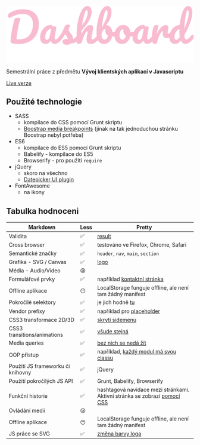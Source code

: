 ![dashboard](https://github.com/misslecter/dashboard/blob/master/assets/images/logo.png "Dashboard")

Semestrální práce z předmětu **Vývoj klientských aplikací v Javascriptu**

[Live verze](http://anastasiasurikova.com/dashboard/)

## Použité technologie
* SASS
    * kompilace do CSS pomocí Grunt skriptu
    * [Boostrap media breakpoints](https://github.com/misslecter/dashboard/blob/master/assets/scss/vendor/bootstrap-media-breakpoints.scss) (jinak na tak jednoduchou stránku Boostrap nebyl potřeba)
* ES6
    * kompilace do ES5 pomocí Grunt skriptu
    * Babelify - kompilace do ES5
    * Browserify - pro použítí `require`
* jQuery
    * skoro na všechno
    * [Datepicker UI plugin](https://jqueryui.com/datepicker/)
* FontAwesome
    * na ikony
    
## Tabulka hodnoceni
Markdown | Less | Pretty
--- | --- | ---
Validita | :white_check_mark: | [result](https://validator.w3.org/nu/?doc=http%3A%2F%2Fanastasiasurikova.com%2Fdashboard%2F)
Cross browser | :white_check_mark: | testováno ve Firefox, Chrome, Safari
Semantické značky | :white_check_mark: | `header`, `nav`, `main`, `section`
Grafika - SVG / Canvas | :white_check_mark: | [logo](https://github.com/misslecter/dashboard/blob/master/assets/images/logo.svg)
Média - Audio/Video | :cry: | 
Formulářové prvky | :white_check_mark: | například [kontaktní stránka](https://github.com/misslecter/dashboard/blob/ca1009468aa346791d425044cf8bd38362c93505/index.php#L80)
Offline aplikace | :no_mouth: | LocalStorage funguje offline, ale není tam žádný manifest
Pokročilé selektory | :white_check_mark: | je jich hodně [tu](https://github.com/misslecter/dashboard/tree/master/assets/scss)
Vendor prefixy | :white_check_mark: | například pro [placeholder](https://github.com/misslecter/dashboard/blob/ca1009468aa346791d425044cf8bd38362c93505/assets/scss/layout/_form.scss#L22)
CSS3 transformace 2D/3D | :white_check_mark: | [skrytí sidemenu](https://github.com/misslecter/dashboard/blob/ca1009468aa346791d425044cf8bd38362c93505/assets/scss/layout/nav.scss#L9)
CSS3 transitions/animations | :white_check_mark: | [všude stejná](https://github.com/misslecter/dashboard/blob/ca1009468aa346791d425044cf8bd38362c93505/assets/scss/_variables.scss#L1)
Media queries | :white_check_mark: | [bez nich se nedá žít](https://github.com/misslecter/dashboard/blob/ca1009468aa346791d425044cf8bd38362c93505/assets/scss/modules/module.scss#L11)
OOP přístup | :white_check_mark: | například, [každý modul má svou classu](https://github.com/misslecter/dashboard/tree/master/assets/js/modules)
Použití JS frameworku či knihovny | :white_check_mark: | jQuery
Použití pokročilých JS API | :white_check_mark: | Grunt, Babelify, Browserify
Funkční historie | :white_check_mark: | hashtagová navidace mezi stránkami. Aktivní stránka se zobrazí [pomocí CSS](https://github.com/misslecter/dashboard/blob/ca1009468aa346791d425044cf8bd38362c93505/assets/scss/_defaults.scss#L33)
Ovládání medií | :cry: | 
Offline aplikace | :no_mouth: | LocalStorage funguje offline, ale není tam žádný manifest
JS práce se SVG | :white_check_mark: | [změna barvy loga](https://github.com/misslecter/dashboard/blob/master/assets/js/app/Svg.js)


